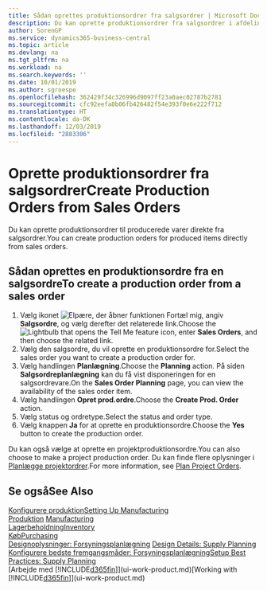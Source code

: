 ```yaml
---
title: Sådan oprettes produktionsordrer fra salgsordrer | Microsoft Docs
description: Du kan oprette produktionsordrer fra salgsordrer i afdelingen Salg & marketing.
author: SorenGP
ms.service: dynamics365-business-central
ms.topic: article
ms.devlang: na
ms.tgt_pltfrm: na
ms.workload: na
ms.search.keywords: ''
ms.date: 10/01/2019
ms.author: sgroespe
ms.openlocfilehash: 362429f34c326996d9097ff23a0aec02787b2781
ms.sourcegitcommit: cfc92eefa8b06fb426482f54e393f0e6e222f712
ms.translationtype: HT
ms.contentlocale: da-DK
ms.lasthandoff: 12/03/2019
ms.locfileid: "2883306"
---
```

# <a name="create-production-orders-from-sales-orders"></a><span data-ttu-id="93831-103">Oprette produktionsordrer fra salgsordrer</span><span class="sxs-lookup"><span data-stu-id="93831-103">Create Production Orders from Sales Orders</span></span>
<span data-ttu-id="93831-104">Du kan oprette produktionsordrer til producerede varer direkte fra salgsordrer.</span><span class="sxs-lookup"><span data-stu-id="93831-104">You can create production orders for produced items directly from sales orders.</span></span>  

## <a name="to-create-a-production-order-from-a-sales-order"></a><span data-ttu-id="93831-105">Sådan oprettes en produktionsordre fra en salgsordre</span><span class="sxs-lookup"><span data-stu-id="93831-105">To create a production order from a sales order</span></span>  

1.  <span data-ttu-id="93831-106">Vælg ikonet ![Elpære, der åbner funktionen Fortæl mig](media/ui-search/search_small.png "Fortæl mig, hvad du vil foretage dig"), angiv **Salgsordre**, og vælg derefter det relaterede link.</span><span class="sxs-lookup"><span data-stu-id="93831-106">Choose the ![Lightbulb that opens the Tell Me feature](media/ui-search/search_small.png "Tell me what you want to do") icon, enter **Sales Orders**, and then choose the related link.</span></span>  
2.  <span data-ttu-id="93831-107">Vælg den salgsordre, du vil oprette en produktionsordre for.</span><span class="sxs-lookup"><span data-stu-id="93831-107">Select the sales order you want to create a production order for.</span></span>  
3.  <span data-ttu-id="93831-108">Vælg handlingen **Planlægning**.</span><span class="sxs-lookup"><span data-stu-id="93831-108">Choose the **Planning** action.</span></span> <span data-ttu-id="93831-109">På siden **Salgsordreplanlægning** kan du få vist disponeringen for en salgsordrevare.</span><span class="sxs-lookup"><span data-stu-id="93831-109">On the **Sales Order Planning** page, you can view the availability of the sales order item.</span></span>  
4.  <span data-ttu-id="93831-110">Vælg handlingen **Opret prod.ordre**.</span><span class="sxs-lookup"><span data-stu-id="93831-110">Choose the **Create Prod. Order** action.</span></span>  
5.  <span data-ttu-id="93831-111">Vælg status og ordretype.</span><span class="sxs-lookup"><span data-stu-id="93831-111">Select the status and order type.</span></span>  
6.  <span data-ttu-id="93831-112">Vælg knappen **Ja** for at oprette en produktionsordre.</span><span class="sxs-lookup"><span data-stu-id="93831-112">Choose the **Yes** button to create the production order.</span></span>

<span data-ttu-id="93831-113">Du kan også vælge at oprette en projektproduktionsordre.</span><span class="sxs-lookup"><span data-stu-id="93831-113">You can also choose to make a project production order.</span></span> <span data-ttu-id="93831-114">Du kan finde flere oplysninger i [Planlægge projektordrer](production-how-to-plan-project-orders.md).</span><span class="sxs-lookup"><span data-stu-id="93831-114">For more information, see [Plan Project Orders](production-how-to-plan-project-orders.md).</span></span>   

## <a name="see-also"></a><span data-ttu-id="93831-115">Se også</span><span class="sxs-lookup"><span data-stu-id="93831-115">See Also</span></span>  
[<span data-ttu-id="93831-116">Konfigurere produktion</span><span class="sxs-lookup"><span data-stu-id="93831-116">Setting Up Manufacturing</span></span>](production-configure-production-processes.md)  
<span data-ttu-id="93831-117">[Produktion](production-manage-manufacturing.md)  </span><span class="sxs-lookup"><span data-stu-id="93831-117">[Manufacturing](production-manage-manufacturing.md)  </span></span>  
[<span data-ttu-id="93831-118">Lagerbeholdning</span><span class="sxs-lookup"><span data-stu-id="93831-118">Inventory</span></span>](inventory-manage-inventory.md)  
[<span data-ttu-id="93831-119">Køb</span><span class="sxs-lookup"><span data-stu-id="93831-119">Purchasing</span></span>](purchasing-manage-purchasing.md)  
<span data-ttu-id="93831-120">[Designoplysninger: Forsyningsplanlægning](design-details-supply-planning.md) </span><span class="sxs-lookup"><span data-stu-id="93831-120">[Design Details: Supply Planning](design-details-supply-planning.md) </span></span>  
[<span data-ttu-id="93831-121">Konfigurere bedste fremgangsmåder: Forsyningsplanlægning</span><span class="sxs-lookup"><span data-stu-id="93831-121">Setup Best Practices: Supply Planning</span></span>](setup-best-practices-supply-planning.md)  
<span data-ttu-id="93831-122">[Arbejde med [!INCLUDE[d365fin](includes/d365fin_md.md)]](ui-work-product.md)</span><span class="sxs-lookup"><span data-stu-id="93831-122">[Working with [!INCLUDE[d365fin](includes/d365fin_md.md)]](ui-work-product.md)</span></span>
